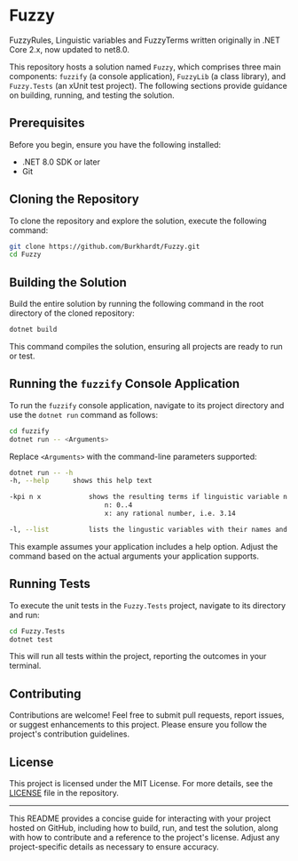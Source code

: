 # Fuzzy
FuzzyRules, Linguistic variables and FuzzyTerms written originally in .NET Core 2.x, now updated to net8.0.

This repository hosts a solution named `Fuzzy`, which comprises three main components: `fuzzify` (a console application), `FuzzyLib` (a class library), and `Fuzzy.Tests` (an xUnit test project). The following sections provide guidance on building, running, and testing the solution.

## Prerequisites

Before you begin, ensure you have the following installed:
- .NET 8.0 SDK or later
- Git

## Cloning the Repository

To clone the repository and explore the solution, execute the following command:

```bash
git clone https://github.com/Burkhardt/Fuzzy.git
cd Fuzzy
```

## Building the Solution

Build the entire solution by running the following command in the root directory of the cloned repository:

```bash
dotnet build
```

This command compiles the solution, ensuring all projects are ready to run or test.

## Running the `fuzzify` Console Application

To run the `fuzzify` console application, navigate to its project directory and use the `dotnet run` command as follows:

```bash
cd fuzzify
dotnet run -- <Arguments>
```

Replace `<Arguments>` with the command-line parameters supported:

```bash
dotnet run -- -h
-h, --help		shows this help text

-kpi n x			shows the resulting terms if linguistic variable n is set to x
    					n: 0..4
    					x: any rational number, i.e. 3.14

-l, --list			lists the lingustic variables with their names and terms
```

This example assumes your application includes a help option. Adjust the command based on the actual arguments your application supports.

## Running Tests

To execute the unit tests in the `Fuzzy.Tests` project, navigate to its directory and run:

```bash
cd Fuzzy.Tests
dotnet test
```

This will run all tests within the project, reporting the outcomes in your terminal.

## Contributing

Contributions are welcome! Feel free to submit pull requests, report issues, or suggest enhancements to this project. Please ensure you follow the project's contribution guidelines.

## License

This project is licensed under the MIT License. For more details, see the [LICENSE](https://github.com/Burkhardt/Fuzzy/blob/main/LICENSE) file in the repository.

---

This README provides a concise guide for interacting with your project hosted on GitHub, including how to build, run, and test the solution, along with how to contribute and a reference to the project's license. Adjust any project-specific details as necessary to ensure accuracy.